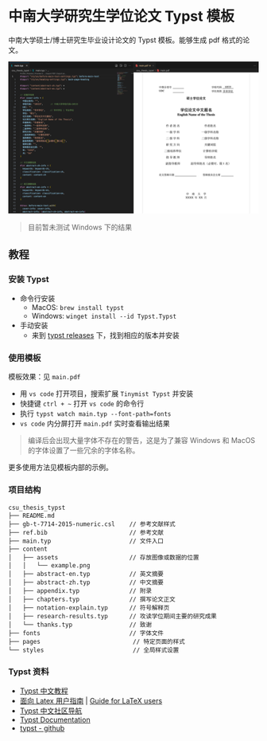 # 中南大学研究生学位论文 Typst 模板

中南大学硕士/博士研究生毕业设计论文的 Typst 模板。能够生成 pdf 格式的论文。

![](assets/result.png)

> 目前暂未测试 Windows 下的结果

## 教程

### 安装 Typst

- 命令行安装
    - MacOS: `brew install typst`
    - Windows: `winget install --id Typst.Typst`
- 手动安装
  - 来到 [typst releases](https://github.com/typst/typst/releases) 下，找到相应的版本并安装

### 使用模板

模板效果：见 `main.pdf`

- 用 `vs code` 打开项目，搜索扩展 `Tinymist Typst` 并安装
- 快捷键 `ctrl + ~` 打开 `vs code` 的命令行
- 执行 `typst watch main.typ --font-path=fonts`
- `vs code` 内分屏打开 `main.pdf` 实时查看输出结果

> 编译后会出现大量字体不存在的警告，这是为了兼容 Windows 和 MacOS 的字体设置了一些冗余的字体名称。

更多使用方法见模板内部的示例。

### 项目结构

```
csu_thesis_typst
├── README.md
├── gb-t-7714-2015-numeric.csl    // 参考文献样式
├── ref.bib                       // 参考文献
├── main.typ                      // 文件入口
├── content             
│   ├── assets                    // 存放图像或数据的位置
│   │   └── example.png
│   ├── abstract-en.typ           // 英文摘要
│   ├── abstract-zh.typ           // 中文摘要
│   ├── appendix.typ              // 附录
│   ├── chapters.typ              // 撰写论文正文
│   ├── notation-explain.typ      // 符号解释页
│   ├── research-results.typ      // 攻读学位期间主要的研究成果
│   └── thanks.typ                // 致谢
├── fonts                         // 字体文件
├── pages                          // 特定页面的样式
└── styles                         // 全局样式设置
```

### Typst 资料

- [Typst 中文教程](https://typst-doc-cn.github.io/tutorial/introduction.html)
- [面向 Latex 用户指南](https://typst-doc-cn.github.io/docs/guides/guide-for-latex-users/) | [Guide for LaTeX users](https://typst.app/docs/guides/guide-for-latex-users/)
- [Typst 中文社区导航](https://typst-doc-cn.github.io/guide/)
- [Typst Documentation](https://typst.app/docs/)
- [typst - github](https://github.com/typst/typst)